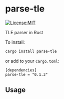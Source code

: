 # parse-tle

[![License:MIT](https://img.shields.io/badge/License-MIT-yellow.svg)](https://opensource.org/licenses/MIT)

TLE parser in Rust

To install:
```bash
cargo install parse-tle
```

or add to your `cargo.toml`:
```
[dependencies]
parse-tle = "0.1.3"
```

Usage
-----
